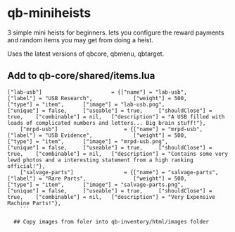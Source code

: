 # qb-miniheists
3 simple mini heists for beginners. lets you configure the reward payments and random items you may get from doing a heist. 

Uses the latest versions of qbcore, qbmenu, qbtarget.

## Add to qb-core/shared/items.lua
```
["lab-usb"]                      = {["name"] = "lab-usb", 				        ["label"] = "USB Research", 			["weight"] = 500, 		["type"] = "item", 		["image"] = "lab-usb.png", 		        ["unique"] = false, 	["useable"] = true, 	["shouldClose"] = true,    ["combinable"] = nil,   ["description"] = "A USB filled with loads of complicated numbers and letters... Big brain stuff!"},
	["mrpd-usb"]                     = {["name"] = "mrpd-usb", 				        ["label"] = "USB Evidence", 			["weight"] = 500, 		["type"] = "item", 		["image"] = "mrpd-usb.png", 		    ["unique"] = false, 	["useable"] = true, 	["shouldClose"] = true,    ["combinable"] = nil,   ["description"] = "Contains some very lewd photos and a interesting statement from a high ranking official!"},
	["salvage-parts"]                = {["name"] = "salvage-parts", 		        ["label"] = "Rare Parts", 		    	["weight"] = 500, 		["type"] = "item", 		["image"] = "salvage-parts.png", 	    ["unique"] = false, 	["useable"] = true, 	["shouldClose"] = true,    ["combinable"] = nil,   ["description"] = "Very Expensive Machine Parts!"},
	```
  
  ## Copy images from foler into qb-inventory/html/images folder
